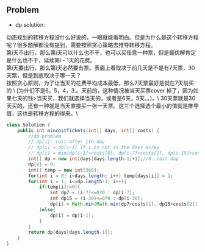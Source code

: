 ## Problem
- dp solution: 

动态规划的转移方程没什么好说的，一眼就能看明白。但是为什么是这个转移方程呢？很多题解都没有提到，需要按照贪心策略去推导转移方程。\
第i天不出行，那么第i天可以什么也不干，也可以买任意一种票，但是最优解肯定是什么也不干，延续第i - 1天的花费。\
第i天要出行，那么第i天必然要有票。表面上看取决于前几天是不是有7天票，30天票，但是到底取决于哪一天？\
按照贪心原则，为了让当天的花费平均成本最低，那么7天票最好是就在7天前买的 \ [为什们不是6，5，4，3.。天前的，这种情况被当天买票cover 掉了，因为如果七天的钱>当天买，我们就选择当天的，或者是6天，5天。。]，\ 30天票就是30天买的，还有一种就是当天直接买一张一天票。这三个选择选个最小的值就是推导值，这也是转移方程的得来。\

```java
class Solution {
    public int mincostTickets(int[] days, int[] costs) {
        //dp problem
        // dp[i]: cost after ith-day
        // dp[i] = dp[i-1] if i is not in the days array
        // dp[i] = min(dp[i-1]+costs[0], dp[i-7]+costs[1], dp[i-15]+costs[2]) //check i's length for overflow
        int[] dp = new int[days[days.length-1]+1];//0..last day
        dp[0] = 0;
        int[] temp = new int[366];
        for(int i = 0; i<days.length; i++) temp[days[i]] = 1;
        for(int i = 1; i<=dp.length-1; i++){
            if(temp[i]!=0){
                int dp7 = (i-7)<=0?0 : dp[i-7];
                int dp15 = (i-30)<=0?0 : dp[i-30];
                dp[i] = Math.min(Math.min(dp7+costs[1], dp15+costs[2]), (dp[i-1]+costs[0]) ); 
            }else{
                dp[i] = dp[i-1];
            }
        }
        return dp[days[days.length-1]];
    }
}
```
